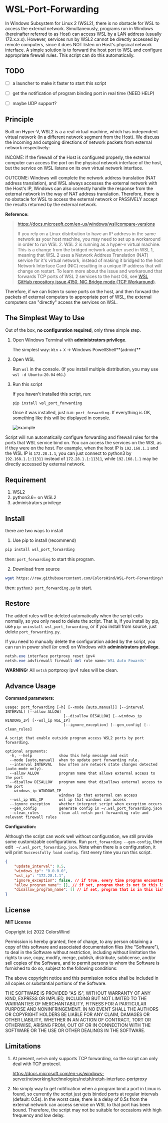 # WSL-Port-Forwarding

In Windows Subsystem for Linux 2 (WSL2), there is no obstacle for WSL to access the external network. Simultaneously, programs run in Windows (hereinafter referred to as Host) can access WSL by a LAN address (usually 172.x.x.x). However, services run by WSL2 cannot be directly accessed by remote computers, since it does NOT listen on Host's physical network interface. A simple solution is to forward the host port to WSL and configure appropriate firewall rules. This script can do this automatically.



## TODO

- [ ] a launcher to make it faster to start this script
- [ ] get the notification of program binding port in real time (NEED HELP)
- [ ] maybe UDP support?



## Principle

Built on Hyper-V, WSL2 is a  a real virtual machine, which has independent virtual network (in a different network segment from the Host). We discuss the incoming and outgoing directions of network packets from external network respectively:

INCOME: If the firewall of the Host is configured properly, the external computer can access the port on the physical network interface of the host, but the service on WSL listens on its own virtual network interface.

OUTCOME:  Windows will complete the network address translation (NAT address translation), and WSL always accesses the external network with the Host's IP, Windows can also correctly handle the response from the external network in the way of NAT address translation. Therefore, there is no obstacle for WSL to access the external network or PASSIVELY accept the results returned by the external network.

**Reference:**

> https://docs.microsoft.com/en-us/windows/wsl/compare-versions
>
> If you rely on a Linux distribution to have an IP address in the same  network as your host machine, you may need to set up a workaround in  order to run WSL 2. WSL 2 is running as a hyper-v virtual machine. This  is a change from the bridged network adapter used in WSL 1, meaning that WSL 2 uses a Network Address Translation (NAT) service for it's virtual network, instead of making it bridged to the host Network Interface  Card (NIC) resulting in a unique IP address that will change on restart. To learn more about the issue and workaround that forwards TCP ports of WSL 2 services to the host OS, see [WSL GitHub repository issue 4150, NIC Bridge mode (TCP Workaround)](https://github.com/microsoft/WSL/issues/4150).

Therefore, if we can listen to some ports on the host, and then forward the packets of external computers to appropriate port of WSL, the external computers can "directly" access the services on WSL.





## The Simplest Way to Use 

Out of the box, **no configuration required**, only three simple step.

1. Open Windows Terminal with **administrators privilege**.

    The simplest way: `Win` + `X` -> Windows PowellShell**(admin)**

2. Open WSL

   Run `wsl` in the console. (If you install multiple distribution, you may use `wsl -d Ubuntu-20.04` etc.)

3. Run this script

   If you haven't installed this script, run:

   ```bash
   pip install wsl_port_forwarding
   ```

   Once it was installed, just run: `port_forwarding`. If everything is OK, something like this will be displayed in console. 

   ![example](README.assets/example.png)

Script will run automatically configure forwarding and firewall rules for the ports that WSL service bind on. You can access the services on the WSL as if they were on the host. For example, when the host IP is `192.168.1.1` and the WSL IP is `172.28.1.1`, you can just connect to python3 by `192.168.1.1:11311` instead of `172.28.1.1:11311`, while `192.168.1.1` may be directly accessed by external network.



## Requirement

1. WSL2
2. python3.6+ on WSL2
3. administrators privilege



## Install

there are two ways to install

1. Use pip to install (recommend)

```bash
pip install wsl_port_forwarding
```

then: `port_forwarding` to start this program.

2. Download from source

```bash
wget https://raw.githubusercontent.com/ColorsWind/WSL-Port-Forwarding/main/src/wsl_port_forwarding/port_forwarding.py
```

then: `python3 port_forwarding.py` to start.



## Restore

The added rules will be deleted automatically when the script exits normally, so you only need to delete the script. That is, if you install by pip, use `pip uninstall wsl_port_forwarding`, or if you install from source, just delete `port_forwarding.py`.

If you need to manually delete the configuration added by the script, you can run in power shell (or cmd) on Windows with **administrators privilege**.

```powershell
netsh.exe interface portproxy reset ipv4
netsh.exe advfirewall firewall del rule name='WSL Auto Fowards'
```

**WARNING:** All `netsh` portproxy ipv4 rules will be clean. 



## Advance Usage

**Command parameters:**

```
usage: port_forwarding [-h] [--mode {auto,manual}] [--interval INTERVAL] [--allow ALLOW]
                          [--disallow DISALLOW] [--windows_ip WINDOWS_IP] [--wsl_ip WSL_IP]
                          [--ignore_exception] [--gen_config] [--clean_rules]

A script that enable outside program access WSL2 ports by port forwarding.

optional arguments:
  -h, --help            show this help message and exit
  --mode {auto,manual}  when to update port forwarding rule.
  --interval INTERVAL   how often are network state changes detected (auto mode only).
  --allow ALLOW         program name that allows external access to the port
  --disallow DISALLOW   program name that disallows external access to the port
  --windows_ip WINDOWS_IP
                        windows ip that external can access
  --wsl_ip WSL_IP       wsl ip that windows can access
  --ignore_exception    whether interpret script when exception occurs
  --gen_config          generate config in ~/.wsl_port_forwarding.json
  --clean_rules         clean all netsh port forwarding rule and relevant firewall rules
```

**Configuration:**

Although the script can work well without configuration, we still provide some customizable configurations. Run `port_forwarding --gen-config`, then edit ` ~/.wsl_port_forwarding.json`.  Note when there is a configuration, it will print `Successfully load config.` first every time you run this script.

```json
{
    "update_interval": 0.5,
    "windows_ip": "0.0.0.0",
    "wsl_ip": "172.28.1.1",
    "ignore_exception": false, // if true, every time program encounter a exception it will pause
    "allow_program_name": [], // if set, program that is not in this list will be ignore
    "disallow_program_name": [] // if set, program that is in this list will be ignore
}
```



## License

**MIT License**

Copyright (c) 2022 ColorsWind

Permission is hereby granted, free of charge, to any person obtaining a copy of this software and associated documentation files (the  "Software"), to deal in the Software without restriction, including  without limitation the rights to use, copy, modify, merge, publish,  distribute, sublicense, and/or sell copies of the Software, and to  permit persons to whom the Software is furnished to do so, subject to  the following conditions:

The above copyright notice and this permission notice shall be included in all copies or substantial portions of the Software.

THE SOFTWARE IS PROVIDED "AS IS", WITHOUT WARRANTY OF ANY KIND,  EXPRESS OR IMPLIED, INCLUDING BUT NOT LIMITED TO THE WARRANTIES OF  MERCHANTABILITY, FITNESS FOR A PARTICULAR PURPOSE AND NONINFRINGEMENT.  IN NO EVENT SHALL THE AUTHORS OR COPYRIGHT HOLDERS BE LIABLE FOR ANY  CLAIM, DAMAGES OR OTHER LIABILITY, WHETHER IN AN ACTION OF CONTRACT,  TORT OR OTHERWISE, ARISING FROM, OUT OF OR IN CONNECTION WITH THE  SOFTWARE OR THE USE OR OTHER DEALINGS IN THE SOFTWARE.



## Limitations

1. At present, `netsh` only supports TCP forwarding, so the script can only deal with TCP protocol.

   https://docs.microsoft.com/en-us/windows-server/networking/technologies/netsh/netsh-interface-portproxy

2. No simply way to get notification when a program bind a port in Linux is found, so currently the script just gets binded ports at regular intervals (default: 0.5s). In the worst case, there is a delay of 0.5s from the external network can access service on WSL to that port has been bound. Therefore, the script may not be suitable for occasions with high frequency and low delay.